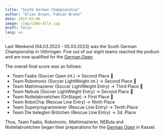 ```yaml
---
title: "South German Championship"
author: "Elias Braun, Fabian Brune"
date: 2023-03-06
image: /img/LGNU-Alle.jpg
draft: false
lang: en
---
```


Last Weekend (04.03.2023 - 05.03.2023) was the South German Championship in Vöhringen.
Five out of our eight teams reached the podium and are now qualified 
for the [German Open](/en/posts/germanopen2023).

The overall final score was as follows: 

 - Team Faabs (Soccer Open int.) &rarr; Second Place 🥈
 - Team Robotronic (Soccer LightWeight int.) &rarr; Second Place 🥈
 - Team Mathimazierer (Soccer LightWeight Entry) &rarr; Third Place 🥉
 - Team Nebula (Soccer LightWeight Entry) &rarr; Second Place 🥈
 - Team Nuttelabroetchen (OnStage) &rarr; First Place 🥇
 - Team RoboChip (Rescue Line Entry) &rarr; Ninth Place
 - Team Superprogrammierer (Rescue Line Entry) &rarr; Tenth Place
 - Team Die belegten Brötchen (Rescue Line Entry) &rarr; 34. Place

 Thus, Team Faabs, Robotronic, Mathimazierer, NEBula and
 Nuttelabroetchen began their preparations for the [German Open](/en/posts/germanopen2023) in Kassel.
